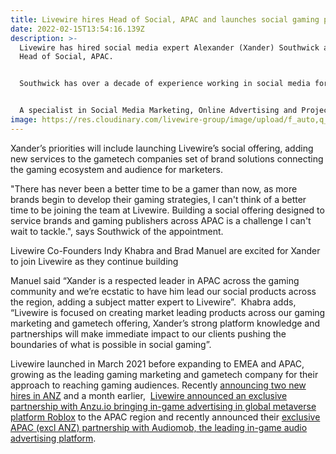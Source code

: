 ```yaml
---
title: Livewire hires Head of Social, APAC and launches social gaming products
date: 2022-02-15T13:54:16.139Z
description: >-
  Livewire has hired social media expert Alexander (Xander) Southwick as the
  Head of Social, APAC.


  Southwick has over a decade of experience working in social media for brands, publishers and agencies. He moves to Livewire after leading the Microsoft Xbox social accounts at Bastion Amplify, driving engagement and community growth in JAPAC for the last 4 years. 


  A specialist in Social Media Marketing, Online Advertising and Project Management he's delivered multiple cross market campaigns that have helped engage fans locally and abroad, whilst delivering measurable brand growth. He previous was the Social Strategy lead at Dentsu agency Carat working on brands including Woolworths, Mastercard, David Jones and Microsoft. 
image: https://res.cloudinary.com/livewire-group/image/upload/f_auto,q_auto:good/v1644933504/Xander_xrplzu.png
---
```

Xander’s priorities will include launching Livewire’s social offering, adding new services to the gametech companies set of brand solutions connecting the gaming ecosystem and audience for marketers.

"There has never been a better time to be a gamer than now, as more brands begin to develop their gaming strategies, I can't think of a better time to be joining the team at Livewire. Building a social offering designed to service brands and gaming publishers across APAC is a challenge I can't wait to tackle.", says Southwick of the appointment.

Livewire Co-Founders Indy Khabra and Brad Manuel are excited for Xander to join Livewire as they continue building

Manuel said “Xander is a respected leader in APAC across the gaming community and we’re ecstatic to have him lead our social products across the region, adding a subject matter expert to Livewire”.  Khabra adds, “Livewire is focused on creating market leading products across our gaming marketing and gametech offering, Xander’s strong platform knowledge and partnerships will make immediate impact to our clients pushing the boundaries of what is possible in social gaming”.

Livewire launched in March 2021 before expanding to EMEA and APAC, growing as the leading gaming marketing and gametech company for their approach to reaching gaming audiences. Recently [announcing two new hires in ANZ](121787431) and a month earlier,  [Livewire announced an exclusive partnership with Anzu.io bringing in-game advertising in global metaverse platform Roblox](https://livewire.group/news/anzu-and-livewire-launch-exclusive-partnership-to-help-apac-advertisers-reach-roblox-players/) to the APAC region and recently announced their [exclusive APAC (excl ANZ) partnership with Audiomob, the leading in-game audio advertising platform](https://livewire.group/news/audiomob-partners-exclusively-with-livewire-to-launch-apacs-first-in-game-audio-ads-platform/).
